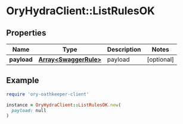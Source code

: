 # OryHydraClient::ListRulesOK

## Properties

| Name | Type | Description | Notes |
| ---- | ---- | ----------- | ----- |
| **payload** | [**Array&lt;SwaggerRule&gt;**](SwaggerRule.md) | payload | [optional] |

## Example

```ruby
require 'ory-oathkeeper-client'

instance = OryHydraClient::ListRulesOK.new(
  payload: null
)
```

